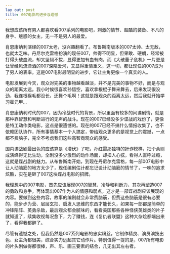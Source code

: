 ```yaml
---
lay out: post
title: 007电影的进步与遗憾
---
```


我想应该所有男人都喜欢看007系列的电影吧，刺激的情节、超酷的装备、不凡的身手、魅惑的女主，无一不是男人的最爱。

肖恩康纳利演绎的007太老，没兴趣翻看了。布鲁斯南版本的007太帅、太无敌，也就太乏味。丹尼尔克雷格扮演的现任007，帅得不明显，但果敢、硬朗，经常被打得头破血流，却又坚韧不拔，显得更加有血有肉，而《大破量子危机》一片更是让曾经风流潇洒的007深陷爱河，又显得重情重义，这一切，都让现任的007成为了男人的表率。这是007电影最明显的进步，它让主角更像一个真实的人。

电影发展到今天，观众对完美的事物越看越淡，并不是完美的事物不好，而是与观众的距离太远。我小时候很喜欢孙悟空，喜欢拿根棍子舞来舞去，后来发现很没劲，我连根猴毛都没长，还舞个毛啊！这就是跟观众的距离太远，然后我就开始学习霍元甲…

肖恩康纳利时代的007，因为冷战时代的背景，所以里面有较多的间谍剧情，就是那种靠智慧和判断进行的无声的战斗。现在的007已经没多少谍战的戏份了，更像是特工动作类电影，这点是很遗憾的。现在的007已经不搞什么情报收集了，也不依赖团队协作，所有事情基本一个人搞定，带给观众更多的是视觉上的震撼，一点都不费脑子，完全不考虑我们这些高智商观众的感受。

国内谍战剧最出色的应该算是《潜伏》了吧，孙红雷那独特的奸诈模样，把个余则成演绎得无比生动，全剧没多少激烈的动作场面，却扣人心弦，看得人直呼过瘾，这就是谍战剧的魅力。从布鲁斯南开始，到现在丹尼尔克雷格，每一部007电影中让人动脑筋的地方太少了，现任编剧估计都忘记设计动脑筋的情节了，一味的追求炫酷，实在是砸了007这块谍战电影的招牌。

我理想中的007电影，首先应该展现007的智慧、冷静和判断力，其次再塑造007的勇敢和身手，再体现出007作为人的情感和弱点，这才是一部谍战剧应该展现的内容。要做到这些内容，故事的编剧就会非常费脑筋，但费这些脑筋是很有必要的，能步步为营、层层玄扣、启发人思维的东西才能长久，如果每一部都是简单的冲锋陷阵、英勇杀敌，最后观众都会腻味的，看看美国那些各种怪侠英雄类的片子就知道了，续集收视每况愈下，为了赚钱，连《复仇者联盟》这种大杂烩都端出来了，看得我都醉了。

尽管有遗憾之处，但我仍然是007系列电影的忠实粉丝，它制作精良、演员演技出色、女主角都很美，综合实力远超其它动作片。特别值得一提的是，007所有电影的片头剧做得都很棒，声、乐、画三要素的结合，几无出其左右者。
